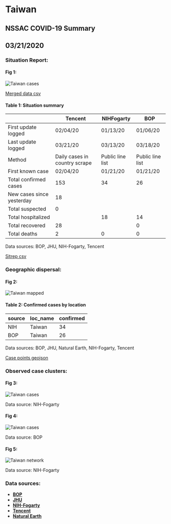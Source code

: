 # Taiwan
## NSSAC COVID-19 Summary
## 03/21/2020



### Situation Report:
#### Fig 1:
![Taiwan cases](../merged_histories/Taiwan_merged_histories.png)

[Merged data csv](https://github.com/SchlittDataSci/SchlittDataSci.github.io/blob/master/data/tables/Taiwan_merged_daily.csv)

#### Table 1: Situation summary


|                           | Tencent                       | NIHFogarty       | BOP              |
|---------------------------|-------------------------------|------------------|------------------|
| First update logged       | 02/04/20                      | 01/13/20         | 01/06/20         |
| Last update logged        | 03/21/20                      | 03/13/20         | 03/18/20         |
| Method                    | Daily cases in country scrape | Public line list | Public line list |
| First known case          | 02/04/20                      | 01/21/20         | 01/21/20         |
| Total confirmed cases     | 153                           | 34               | 26               |
| New cases since yesterday | 18                            |                  |                  |
| Total suspected           | 0                             |                  |                  |
| Total hospitalized        |                               | 18               | 14               |
| Total recovered           | 28                            |                  | 0                |
| Total deaths              | 2                             | 0                | 0                |

Data sources: BOP, JHU, NIH-Fogarty, Tencent


[Sitrep csv](https://github.com/SchlittDataSci/SchlittDataSci.github.io/blob/master/data/tables/Taiwan_sitrep.csv)

### Geographic dispersal:
#### Fig 2:
![Taiwan mapped](../case_locs/Taiwan_case_locs.png)

#### Table 2: Confirmed cases by location


| source   | loc_name   |   confirmed |
|----------|------------|-------------|
| NIH      | Taiwan     |          34 |
| BOP      | Taiwan     |          26 |

Data sources: BOP, JHU, Natural Earth, NIH-Fogarty, Tencent


[Case points geojson](https://github.com/SchlittDataSci/SchlittDataSci.github.io/blob/master/data/shapes/Taiwan_case_locs.geojson)

### Observed case clusters:
#### Fig 3:
![Taiwan cases](../cluster_analysis/Taiwan_imported_cases_NIHFogarty.png)



Data source: NIH-Fogarty


#### Fig 4:
![Taiwan cases](../cluster_analysis/Taiwan_imported_cases_BOP.png)



Data source: BOP


#### Fig 5:
![Taiwan network](../autochthonous_networks/Taiwan_network.png)



Data source: NIH-Fogarty


### Data sources:
* **[BOP](https://github.com/beoutbreakprepared/nCoV2019)**
* **[JHU](https://github.com/CSSEGISandData/COVID-19)** 
* **[NIH-Fogarty](https://docs.google.com/spreadsheets/d/1jS24DjSPVWa4iuxuD4OAXrE3QeI8c9BC1hSlqr-NMiU/edit#gid=1187587451)** 
* **[Tencent](https://news.qq.com/zt2020/page/feiyan.htm)**
* **[Natural Earth](https://www.naturalearthdata.com/forums/forum/natural-earth-map-data/cultural-vectors/admin-1-states-provinces-and-their-boundaries/)**

<!-- Global site tag (gtag.js) - Google Analytics -->
<script async src="https://www.googletagmanager.com/gtag/js?id=UA-158816269-1"></script>
<script>
  window.dataLayer = window.dataLayer || [];
  function gtag(){dataLayer.push(arguments);}
  gtag('js', new Date());

  gtag('config', 'UA-158816269-1');
</script>